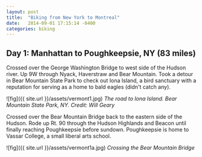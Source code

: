 ```yaml
---
layout: post
title:  "Biking from New York to Montreal"
date:   2014-09-01 17:15:14 -0400
categories: biking
---
```

## Day 1: Manhattan to Poughkeepsie, NY (83 miles)

Crossed over the George Washington Bridge to west side of the Hudson river. Up 9W through Nyack, Haverstraw and Bear Mountain. Took a detour in Bear Mountain State Park to check out Iona Island, a bird sanctuary with a reputation for serving as a home to bald eagles (didn't catch any).

![fig]({{ site.url }}/assets/vermont1.jpg)
*The road to Iona Island. Bear Mountain State Park, NY. Credit: Will Geary*

Crossed over the Bear Mountain Bridge back to the eastern side of the Hudson. Rode up Rt. 90 through the Hudson Highlands and Beacon until finally reaching Poughkeepsie before sundown. Poughkeepsie is home to Vassar College, a small liberal arts school. 

![fig]({{ site.url }}/assets/vermont1a.jpg)
*Crossing the Bear Mountain Bridge*

